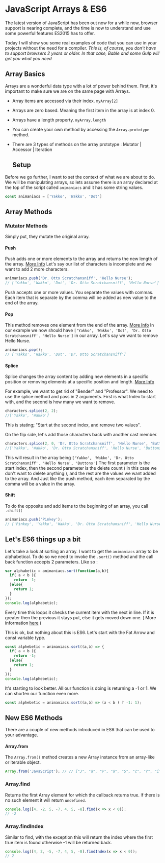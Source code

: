 # JavaScript Arrays & ES6

The latest version of JavaScript has been out now for a while now, browser support is nearing complete, and the time is now to understand and use some powerful features ES2015 has to offer.

Today I will show you some real examples of code that you can use in your projects without the need for a compiler. *This is, of course, you don't have to support browsers 2 years or older. In that case, Bable and some Gulp will get you what you need*

## Array Basics

Arrays are a wonderful data type with a lot of power behind them. First, it's important to make sure we are on the same page with Arrays. 

* Array items are accessed via their index. `myArray[2]`

* Arrays are zero based. Meaning the first item in the array is at index 0. 

* Arrays have a length property. `myArray.length`

* You can create your own method by accessing the `Array.prototype` method.

* There are 3 types of methods on the array prototype : Mutator | Accessor | Iteration 

  ## Setup

Before we go further, I want to set the context of what we are about to do. We will be manipulating arrays, so lets assume there is an array declared at the top of the script called `animaniacs` and it has some string values. 

```javascript
const animaniacs = ['Yakko', 'Wakko', 'Dot']
```

## Array Methods

### Mutator Methods

Simply put, they mutate the original array. 

#### Push

Push adds one or more elements to the array and returns the new length of the array. [More Info](https://developer.mozilla.org/en-US/docs/Web/JavaScript/Reference/Global_Objects/Array/push) Let's say our list of characters is incomplete and we want to add 2 more characters.

```javascript
animaniacs.push('Dr. Otto Scratchansniff', 'Hello Nurse');
// ['Yakko', 'Wakko', 'Dot', 'Dr. Otto Scratchansniff', 'Hello Nurse']
```

Push accepts one or more values. You separate the values with commas. Each item that is separate by the comma will be added as new value to the end of the array.

#### Pop

This method removes one element from the end of the array. [More Info](https://developer.mozilla.org/en-US/docs/Web/JavaScript/Reference/Global_Objects/Array/pop) In our example we now should have `['Yakko', 'Wakko', 'Dot', 'Dr. Otto Scratchansniff', 'Hello Nurse']` in our array. Let's say we want to remove Hello Nurse.

```javascript
animaniacs.pop();
// ['Yakko', 'Wakko', 'Dot', 'Dr. Otto Scratchansniff']
```

#### Splice

Splice changes the array content by adding new elements in a specific position or removing elements at a specific position and length. [More Info](https://developer.mozilla.org/en-US/docs/Web/JavaScript/Reference/Global_Objects/Array/splice)

For example, we want to get rid of "Bender" and "Professor". We need to use the splice method and pass in 2 arguments. First is what Index to start with, and the second is how many we want to remove.

```javascript
characters.splice(2, 2);
//['Yakko', 'Wakko']
```

This is stating; "Start at the second index, and remove two values".

On the flip side, let's add those characters back with another cast member.

```JavaScript
characters.splice(2, 0, 'Dr. Otto Scratchansniff', 'Hello Nurse', 'Buttons');
//['Yakko', 'Wakko', 'Dr. Otto Scratchansniff', 'Hello Nurse', 'Buttons']
```

This will result in the array being `['Yakko', 'Wakko', 'Dr. Otto Scratchansniff', 'Hello Nurse', 'Buttons']` The first parameter is the start index, then the second parameter is the delete count ( in this case we don't want to delete anything ), and the rest are the values we want added to the array. And Just like the push method, each item separated by the comma will be a value in the array.

#### Shift

To do the opposite and add items to the beginning of an array, you call `.shift()`

```javascript
animaniacs.push('Pinkey');
// ['Pinkey', 'Yakko', 'Wakko', 'Dr. Otto Scratchansniff', 'Hello Nurse', 'Buttons'];
```



## Let's ES6 things up a bit

Let's take a look at sorting an array. I want to get the `animaniacs` array to be alphabetical. To do so we need to invoke the `.sort()` method and the call back function accepts 2 parameters. Like so : 

```javascript
var alphabetic = animaniacs.sort(function(a,b){
  if( a < b ){
    return -1;
  }else{
    return 1;
  }
});
console.log(alphabetic);
```

Every time this loops it checks the current item with the next in line. If it is greater then the previous it stays put, else it gets moved down one. ( More information [here](http://www.w3schools.com/js/js_array_sort.asp) )

This is ok, but nothing about this is ES6. Let's start with the Fat Arrow and const variable type.

```javascript
const alphebetic = animaniacs.sort((a,b) => {
  if( a < b ){
    return -1;
  }else{
    return 1;
  }
});
console.log(alphebetic);
```

It's starting to look better. All our function is doing is returning a -1 or 1. We can shorten our function even more. 

```javascript
const alphebetic = animaniacs.sort((a,b) => (a < b ) ? -1: 1);
```



## New ES6 Methods

There are a couple of new methods introduced in ES6 that can be used to your advantage.	 

#### Array.from

The `Array.from()` method creates a new Array instance from an array-like or iterable object.

```Javascript
Array.from('JavaScript'); // // ["J", "a", "v", "a", "S", "c", "r", "i", "p", "t"]
```



### Array.find

Returns the first Array element for which the callback returns true. If there is no such element it will return `undefined`. 

```javascript
console.log([4, -2, 5, -7, 4, 5, -8].find(x => x < 0));
// -2
```

### Array.findIndex

Similar to find, with the exception this will return the index where the first true item is found otherwise -1 will be returned back.

```javascript
console.log([4, 2, -5, -7, 4, 5, -8].findIndex(x => x < 0));
// 2
```



